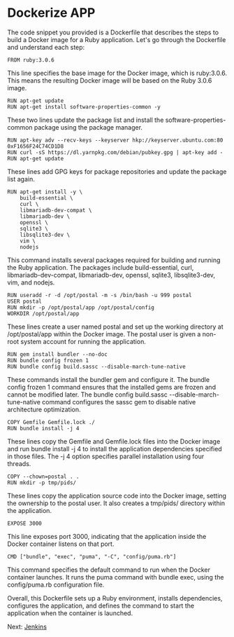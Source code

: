 #  Dockerize APP
The code snippet you provided is a Dockerfile that describes the steps to build a Docker image for a Ruby application. Let's go through the Dockerfile and understand each step:

```
FROM ruby:3.0.6
```
This line specifies the base image for the Docker image, which is ruby:3.0.6. This means the resulting Docker image will be based on the Ruby 3.0.6 image.

```
RUN apt-get update
RUN apt-get install software-properties-common -y
```
These two lines update the package list and install the software-properties-common package using the package manager.

```
RUN apt-key adv --recv-keys --keyserver hkp://keyserver.ubuntu.com:80 0xF1656F24C74CD1D8
RUN curl -sS https://dl.yarnpkg.com/debian/pubkey.gpg | apt-key add -
RUN apt-get update
```
These lines add GPG keys for package repositories and update the package list again.

```
RUN apt-get install -y \
    build-essential \
    curl \
    libmariadb-dev-compat \
    libmariadb-dev \
    openssl \
    sqlite3 \
    libsqlite3-dev \
    vim \
    nodejs
```
This command installs several packages required for building and running the Ruby application. The packages include build-essential, curl, libmariadb-dev-compat, libmariadb-dev, openssl, sqlite3, libsqlite3-dev, vim, and nodejs.

```
RUN useradd -r -d /opt/postal -m -s /bin/bash -u 999 postal
USER postal
RUN mkdir -p /opt/postal/app /opt/postal/config
WORKDIR /opt/postal/app
```
These lines create a user named postal and set up the working directory at /opt/postal/app within the Docker image. The postal user is given a non-root system account for running the application.

```
RUN gem install bundler --no-doc
RUN bundle config frozen 1
RUN bundle config build.sassc --disable-march-tune-native
```
These commands install the bundler gem and configure it. The bundle config frozen 1 command ensures that the installed gems are frozen and cannot be modified later. The bundle config build.sassc --disable-march-tune-native command configures the sassc gem to disable native architecture optimization.

```
COPY Gemfile Gemfile.lock ./
RUN bundle install -j 4
```
These lines copy the Gemfile and Gemfile.lock files into the Docker image and run bundle install -j 4 to install the application dependencies specified in those files. The -j 4 option specifies parallel installation using four threads.

```
COPY --chown=postal . .
RUN mkdir -p tmp/pids/
```
These lines copy the application source code into the Docker image, setting the ownership to the postal user. It also creates a tmp/pids/ directory within the application.

```
EXPOSE 3000
```
This line exposes port 3000, indicating that the application inside the Docker container listens on that port.

```
CMD ["bundle", "exec", "puma", "-C", "config/puma.rb"]
```
This command specifies the default command to run when the Docker container launches. It runs the puma command with bundle exec, using the config/puma.rb configuration file.

Overall, this Dockerfile sets up a Ruby environment, installs dependencies, configures the application, and defines the command to start the application when the container is launched.

Next: [Jenkins](jenkins.md)





